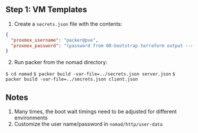 ## Step 1: VM Templates

1. Create a `secrets.json` file with the contents:

```json
{
  "proxmox_username": "packer@pve",
  "proxmox_password": "(password from 00-bootstrap terraform output --raw proxmox_packer_password)"
}
```

2. Run packer from the nomad directory:

`$ cd nomad`
`$ packer build -var-file=../secrets.json server.json`
`$ packer build -var-file=../secrets.json client.json`

## Notes

1. Many times, the boot wait timings need to be adjusted for different environments
2. Customize the user name/password in `nomad/http/user-data`
